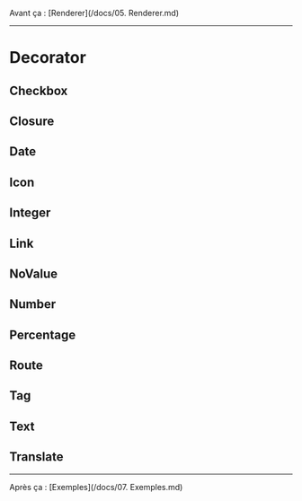 Avant ça : [Renderer](/docs/05. Renderer.md)

---

# Decorator

## Checkbox

## Closure

## Date

## Icon

## Integer

## Link

## NoValue

## Number

## Percentage

## Route

## Tag

## Text

## Translate

---

Après ça : [Exemples](/docs/07. Exemples.md)